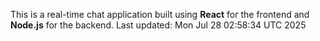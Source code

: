This is a real-time chat application built using **React** for the frontend and **Node.js** for the backend.
Last updated: Mon Jul 28 02:58:34 UTC 2025
